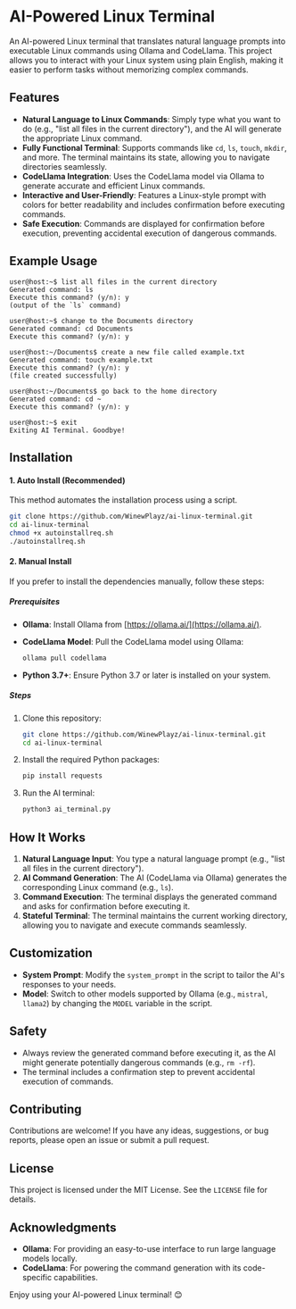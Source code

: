 # AI-Powered Linux Terminal

An AI-powered Linux terminal that translates natural language prompts into executable Linux commands using Ollama and CodeLlama. This project allows you to interact with your Linux system using plain English, making it easier to perform tasks without memorizing complex commands.

## Features

- **Natural Language to Linux Commands**: Simply type what you want to do (e.g., "list all files in the current directory"), and the AI will generate the appropriate Linux command.
- **Fully Functional Terminal**: Supports commands like `cd`, `ls`, `touch`, `mkdir`, and more. The terminal maintains its state, allowing you to navigate directories seamlessly.
- **CodeLlama Integration**: Uses the CodeLlama model via Ollama to generate accurate and efficient Linux commands.
- **Interactive and User-Friendly**: Features a Linux-style prompt with colors for better readability and includes confirmation before executing commands.
- **Safe Execution**: Commands are displayed for confirmation before execution, preventing accidental execution of dangerous commands.

## Example Usage

```plaintext
user@host:~$ list all files in the current directory
Generated command: ls
Execute this command? (y/n): y
(output of the `ls` command)

user@host:~$ change to the Documents directory
Generated command: cd Documents
Execute this command? (y/n): y

user@host:~/Documents$ create a new file called example.txt
Generated command: touch example.txt
Execute this command? (y/n): y
(file created successfully)

user@host:~/Documents$ go back to the home directory
Generated command: cd ~
Execute this command? (y/n): y

user@host:~$ exit
Exiting AI Terminal. Goodbye!
```

## Installation

#### 1. Auto Install (Recommended)

This method automates the installation process using a script.

```bash
git clone https://github.com/WinewPlayz/ai-linux-terminal.git
cd ai-linux-terminal
chmod +x autoinstallreq.sh
./autoinstallreq.sh
```

#### 2. Manual Install

If you prefer to install the dependencies manually, follow these steps:

##### Prerequisites

- **Ollama**: Install Ollama from [https://ollama.ai/](https://ollama.ai/).
- **CodeLlama Model**: Pull the CodeLlama model using Ollama:

  ```bash
  ollama pull codellama
  ```

- **Python 3.7+**: Ensure Python 3.7 or later is installed on your system.

##### Steps

1. Clone this repository:

   ```bash
   git clone https://github.com/WinewPlayz/ai-linux-terminal.git
   cd ai-linux-terminal
   ```

2. Install the required Python packages:

   ```bash
   pip install requests
   ```

3. Run the AI terminal:

   ```bash
   python3 ai_terminal.py
   ```

## How It Works

1. **Natural Language Input**: You type a natural language prompt (e.g., "list all files in the current directory").
2. **AI Command Generation**: The AI (CodeLlama via Ollama) generates the corresponding Linux command (e.g., `ls`).
3. **Command Execution**: The terminal displays the generated command and asks for confirmation before executing it.
4. **Stateful Terminal**: The terminal maintains the current working directory, allowing you to navigate and execute commands seamlessly.

## Customization

- **System Prompt**: Modify the `system_prompt` in the script to tailor the AI's responses to your needs.
- **Model**: Switch to other models supported by Ollama (e.g., `mistral`, `llama2`) by changing the `MODEL` variable in the script.

## Safety

- Always review the generated command before executing it, as the AI might generate potentially dangerous commands (e.g., `rm -rf`).
- The terminal includes a confirmation step to prevent accidental execution of commands.

## Contributing

Contributions are welcome! If you have any ideas, suggestions, or bug reports, please open an issue or submit a pull request.

## License

This project is licensed under the MIT License. See the `LICENSE` file for details.

## Acknowledgments

- **Ollama**: For providing an easy-to-use interface to run large language models locally.
- **CodeLlama**: For powering the command generation with its code-specific capabilities.

Enjoy using your AI-powered Linux terminal! 😊

